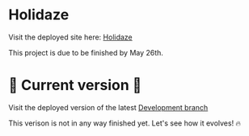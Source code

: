 # Holidaze

Visit the deployed site here: [Holidaze](https://holiday-booking-site.netlify.app/)

This project is due to be finished by May 26th.

# 🌱 Current version 🌱
Visit the deployed version of the latest [Development branch](https://dev-holiday.onrender.com/)

This verison is not in any way finished yet.
Let's see how it evolves! 🔥
